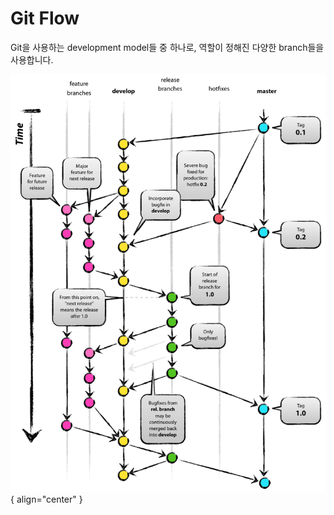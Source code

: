 # Git Flow

Git을 사용하는 development model들 중 하나로, 역할이 정해진 다양한 branch들을 사용합니다.

![Git Flow](../image/git_flow.png){ align="center" }
